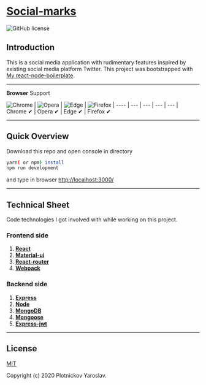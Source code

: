 # [Social-marks](#) 
![GitHub license](https://img.shields.io/badge/license-MIT-blue.svg)

## Introduction

This is a social media application with rudimentary features inspired
by existing social media platform Twitter.
This project was bootstrapped with [My react-node-boilerplate](https://github.com/Bespolezniy/react-node-boilerplate).

***
**Browser** Support

![Chrome](https://raw.github.com/alrra/browser-logos/master/src/chrome/chrome_48x48.png) | ![Opera](https://raw.github.com/alrra/browser-logos/master/src/opera/opera_48x48.png) | ![Edge](https://raw.github.com/alrra/browser-logos/master/src/edge/edge_48x48.png) | ![Firefox](https://raw.github.com/alrra/browser-logos/master/src/firefox/firefox_48x48.png) |
---- | --- | --- | --- | --- |
Chrome ✔ | Opera ✔ | Edge ✔ | Firefox ✔ 
***

## Quick Overview

Download this repo and open console in directory

```sh
yarn( or npm) install
npm run development
```
and type in browser [http://localhost:3000/](http://localhost:3000/)

***
## Technical Sheet

Code technologies I got involved with while working on this project.

### Frontend side

1. [**React**](https://ru.reactjs.org/docs/getting-started.html)
1. [**Material-ui**](https://material-ui.com/)
1. [**React-router**](https://reacttraining.com/react-router/web/example/basic)
1. [**Webpack**](https://webpack.js.org/concepts/configuration/)

### Backend side

1. [**Express**](https://expressjs.com/)
1. [**Node**](https://nodejs.org/en/)
1. [**MongoDB**](https://www.mongodb.com/)
1. [**Mongoose**](https://mongoosejs.com/)
1. [**Express-jwt**](https://github.com/auth0/express-jwt)

***
## License

[MIT](http://opensource.org/licenses/MIT)

Copyright (c) 2020 Plotnickov Yaroslav.
